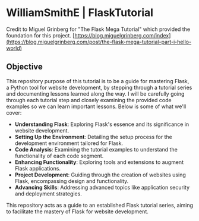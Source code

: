# WilliamSmithE | FlaskTutorial

Credit to Miguel Grinberg for "The Flask Mega Tutorial" which provided the foundation for this project.
[https://blog.miguelgrinberg.com/index](https://blog.miguelgrinberg.com/post/the-flask-mega-tutorial-part-i-hello-world)

## Objective

This repository purpose of this tutorial is to be a guide for mastering Flask, a Python tool for website development, by stepping through a tutorial series and documenting lessons learned along the way. I will be carefully going through each tutorial step and closely examining the provided code examples so we can learn important lessons. Below is some of what we'll cover:

- **Understanding Flask**: Exploring Flask's essence and its significance in website development.
- **Setting Up the Environment**: Detailing the setup process for the development environment tailored for Flask.
- **Code Analysis**: Examining the tutorial examples to understand the functionality of each code segment.
- **Enhancing Functionality**: Exploring tools and extensions to augment Flask applications.
- **Project Development**: Guiding through the creation of websites using Flask, encompassing design and functionality.
- **Advancing Skills**: Addressing advanced topics like application security and deployment strategies.

This repository acts as a guide to an established Flask tutorial series, aiming to facilitate the mastery of Flask for website development.
